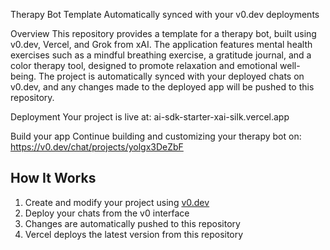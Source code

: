 Therapy Bot Template
Automatically synced with your v0.dev deployments

Overview
This repository provides a template for a therapy bot, built using v0.dev, Vercel, and Grok from xAI. The application features mental health exercises such as a mindful breathing exercise, a gratitude journal, and a color therapy tool, designed to promote relaxation and emotional well-being. The project is automatically synced with your deployed chats on v0.dev, and any changes made to the deployed app will be pushed to this repository.

Deployment
Your project is live at:
ai-sdk-starter-xai-silk.vercel.app

Build your app
Continue building and customizing your therapy bot on:
https://v0.dev/chat/projects/yolgx3DeZbF


## How It Works

1. Create and modify your project using [v0.dev](https://v0.dev)
2. Deploy your chats from the v0 interface
3. Changes are automatically pushed to this repository
4. Vercel deploys the latest version from this repository
